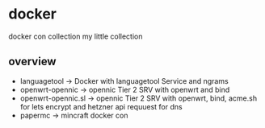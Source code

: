 # docker
docker con collection
my little collection 
## overview
- languagetool -> Docker with languagetool Service and ngrams 
- openwrt-opennic -> opennic Tier 2 SRV with openwrt and bind
- openwrt-opennic.sl -> opennic Tier 2 SRV with openwrt, bind, acme.sh for lets encrypt and hetzner api requuest for dns
- papermc -> mincraft docker con
